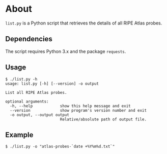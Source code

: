 # About

`list.py` is a Python script that retrieves the details of all RIPE Atlas probes.


## Dependencies

The script requires Python 3.x and the package `requests`.


## Usage

```
$ ./list.py -h
usage: list.py [-h] [--version] -o output

List all RIPE Atlas probes.

optional arguments:
  -h, --help            show this help message and exit
  --version             show program's version number and exit
  -o output, --output output
                        Relative/absolute path of output file.
```


## Example

```
$ ./list.py -o "atlas-probes-`date +%Y%m%d.txt`"
```

